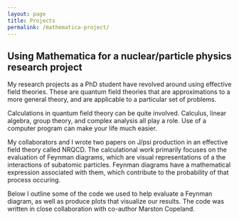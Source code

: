 ```yaml
---
layout: page
title: Projects
permalink: /mathematica-project/
---
```


## Using Mathematica for a nuclear/particle physics research project

My research projects as a PhD student have revolved around using effective field theories.  These are quantum field theories that are approximations to a more general theory, and are applicable to a particular set of problems.

Calculations in quantum field theory can be quite involved.  Calculus, linear algebra, group theory, and complex analysis all play a role.  Use of a computer program can make your life much easier.

My collaborators and I wrote two papers on J/psi production in an effective field theory called NRQCD.  The calculational work primarily focuses on the evaluation of Feynman diagrams, which are visual representations of a the interactions of subatomic particles.  Feynman diagrams have a mathematical expression associated with them, which contribute to the probability of that process occuring.

Below I outline some of the code we used to help evaluate a Feynman diagram, as well as produce plots that visualize our results.  The code was written in close collaboration with co-author Marston Copeland.

